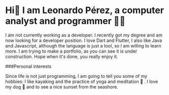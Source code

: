 # Hi👋 I am Leonardo Pérez, a computer analyst and programmer :man_technologist:

I am not currently working as a developer. I recently got my degree and am now looking for a developer position.
I love Dart and Flutter, I also like Java and Javascript, although the language is just a tool, so I am willing to learn more. I am trying to make a portfolio, as you can see it is under construction. Hope when it's done, you really enjoy it.

###Personal interests

Since life is not just programming, I am going to tell you some of my hobbies:
I like kayaking and the practice of yoga and meditation :lotus_position: . I love my dog :dog: and to see a nice sunset from the seashore.

